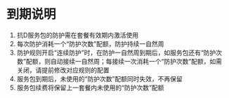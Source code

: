 # 到期说明

1. 抗D服务包的防护需在套餐有效期内激活使用
2. 每次防护消耗一个“防护次数”配额，防护持续一自然周
3. 防护规则开启“连续防护”时，在防护一自然周到期后，如服务包还有“防护次数”配额，则自动接续一自然周；每接续一次消耗一个“防护次数”配额，如需关闭，请提前修改对应规则的配置
4. 服务包到期后，未使用的“防护次数”配额同时失效，不再保留
5. 服务包续费将保留上一套餐内未使用的“防护次数”配额